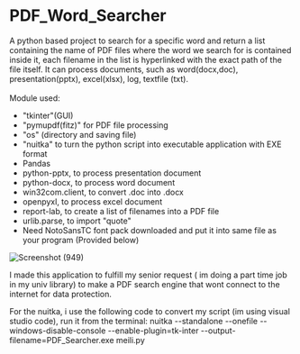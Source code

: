 # PDF_Word_Searcher
A python based project to search for a specific word and return a list containing the name of PDF files where the word we search for is contained inside it, each filename in the list is hyperlinked with the exact path of the file itself. It can process documents, such as word(docx,doc), presentation(pptx), excel(xlsx), log, textfile (txt).<br /><br />
Module used:<br /> 
- "tkinter"(GUI)<br />
- "pymupdf(fitz)" for PDF file processing<br />
- "os" (directory and saving file)<br />
- "nuitka" to turn the python script into executable application with EXE format<br />
- Pandas
- python-pptx, to process presentation document<br />
- python-docx, to process word document<br />
- win32com.client, to convert .doc into .docx<br />
- openpyxl, to process excel document<br />
- report-lab, to create a list of filenames into a PDF file<br />
- urlib.parse, to import "quote"
- Need NotoSansTC font pack downloaded and put it into same file as your program (Provided below)


![Screenshot (949)](https://github.com/user-attachments/assets/4cf3a55e-9b96-4403-bf49-d91748e8f4b0)

I made this application to fulfill my senior request ( im doing a part time job in my univ library) to make a PDF search engine that wont connect to the internet for data protection.

For the nuitka, i use the following code to convert my script (im using visual studio code), run it from the terminal:
nuitka --standalone --onefile --windows-disable-console --enable-plugin=tk-inter --output-filename=PDF_Searcher.exe meili.py



